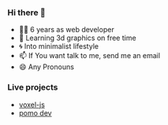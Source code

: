 ### Hi there 👋

- 🧑‍💻 6 years as web developer
- 🌱 Learning 3d graphics on free time
- 🌀 Into minimalist lifestyle
- 📫 If You want talk to me, send me an email
- 😄 Any Pronouns

### Live projects
- [voxel-js](https://elloramir.github.io/voxel-js/)
- [pomo dev](https://elloramir.github.io/pomodev/)
